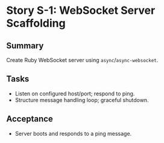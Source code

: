 # Story S-1: WebSocket Server Scaffolding

## Summary
Create Ruby WebSocket server using `async`/`async-websocket`.

## Tasks
- Listen on configured host/port; respond to ping.
- Structure message handling loop; graceful shutdown.

## Acceptance
- Server boots and responds to a ping message.

